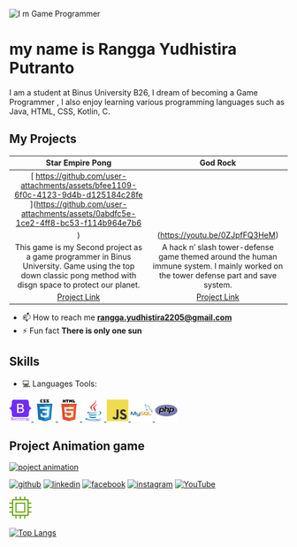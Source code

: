![I m Game Programmer](https://scontent.fcgk33-1.fna.fbcdn.net/v/t39.30808-6/458276377_1049360803361313_7656399634679140406_n.png?stp=dst-png_s960x960&_nc_cat=103&ccb=1-7&_nc_sid=cc71e4&_nc_eui2=AeHp1fVexeJnjViQhNwjax7RvEBcxHRgyzO8QFzEdGDLM62oOCxRq_kIz53K4KvLnybwi_JxJ6n_3zqD8AwSduZ4&_nc_ohc=dY8Sky1pwegQ7kNvgGTAUgO&_nc_ht=scontent.fcgk33-1.fna&_nc_gid=Atq6YbmPDP_5Y1SJFC9o__8&oh=00_AYDcJF3ubW5IDp8ncTIVCYxQ3hoXIkopDuUTy_topWFYLg&oe=66DC6DDA)

# my name is Rangga Yudhistira Putranto
I am a student at Binus University B26, I dream of becoming a Game Programmer , I also enjoy learning various programming languages ​​such as Java, HTML, CSS, Kotlin, C.

## My Projects

| Star Empire Pong | God Rock |
|:-------------:|:--------------------------------------:|
|[ https://github.com/user-attachments/assets/bfee1109-6f0c-4123-9d4b-d125184c28fe ](https://github.com/user-attachments/assets/0abdfc5e-1ce2-4ff8-bc53-f114b964e7b6
)| (https://youtu.be/0ZJpfFQ3HeM) |
| This game is my Second project as a game programmer in Binus University. Game using the top down classic pong method with disgn space to protect our planet. | A hack n’ slash tower-defense game themed around the human immune system. I mainly worked on the tower defense part and save system. |
| [Project Link](link_here)  | [Project Link](link_here) |

- 📫 How to reach me **rangga.yudhistira2205@gmail.com**
- ⚡ Fun fact **There is only one sun**

## Skills
- 💻 Languages Tools:
<p align="left"> <a href="https://getbootstrap.com" target="_blank" rel="noreferrer"> <img src="https://raw.githubusercontent.com/devicons/devicon/master/icons/bootstrap/bootstrap-plain-wordmark.svg" alt="bootstrap" width="40" height="40"/> </a> <a href="https://www.w3schools.com/css/" target="_blank" rel="noreferrer"> <img src="https://raw.githubusercontent.com/devicons/devicon/master/icons/css3/css3-original-wordmark.svg" alt="css3" width="40" height="40"/> </a> <a href="https://www.w3.org/html/" target="_blank" rel="noreferrer"> <img src="https://raw.githubusercontent.com/devicons/devicon/master/icons/html5/html5-original-wordmark.svg" alt="html5" width="40" height="40"/> </a> <a href="https://www.java.com" target="_blank" rel="noreferrer"> <img src="https://raw.githubusercontent.com/devicons/devicon/master/icons/java/java-original.svg" alt="java" width="40" height="40"/> </a> <a href="https://developer.mozilla.org/en-US/docs/Web/JavaScript" target="_blank" rel="noreferrer"> <img src="https://raw.githubusercontent.com/devicons/devicon/master/icons/javascript/javascript-original.svg" alt="javascript" width="40" height="40"/> </a> <a href="https://www.mysql.com/" target="_blank" rel="noreferrer"> <img src="https://raw.githubusercontent.com/devicons/devicon/master/icons/mysql/mysql-original-wordmark.svg" alt="mysql" width="40" height="40"/> </a> <a href="https://www.php.net" target="_blank" rel="noreferrer"> <img src="https://raw.githubusercontent.com/devicons/devicon/master/icons/php/php-original.svg" alt="php" width="40" height="40"/> </a> </p>


## Project Animation game
[![poject animation](https://img.youtube.com/vi/weVB0iJuQr4/0.jpg)](https://www.youtube.com/watch?v=weVB0iJuQr4)




[<img src='https://cdn.jsdelivr.net/npm/simple-icons@3.0.1/icons/github.svg' alt='github' height='40'>](https://github.com/Rangga2205)  [<img src='https://cdn.jsdelivr.net/npm/simple-icons@3.0.1/icons/linkedin.svg' alt='linkedin' height='40'>](https://www.linkedin.com/in/rangga-yudhistira-a19683253/)  [<img src='https://cdn.jsdelivr.net/npm/simple-icons@3.0.1/icons/facebook.svg' alt='facebook' height='40'>](https://www.facebook.com/rangga.yudhistira.33886/)  [<img src='https://cdn.jsdelivr.net/npm/simple-icons@3.0.1/icons/instagram.svg' alt='instagram' height='40'>](https://www.instagram.com/r_yudpis/)  [<img src='https://cdn.jsdelivr.net/npm/simple-icons@3.0.1/icons/youtube.svg' alt='YouTube' height='40'>](https://www.youtube.com/channel/ranggayudhistira4788)  

<a href='https://docs.github.com/en/developers'><img src='https://raw.githubusercontent.com/acervenky/animated-github-badges/master/assets/devbadge.gif' width='40' height='40'></a> 

[![Top Langs](https://github-readme-stats.vercel.app/api/top-langs/?username=Rangga2205)](https://github.com/anuraghazra/github-readme-stats)


